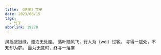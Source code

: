 ```yaml
---
title: 《落座》竹子
date: 2023/08/15
tags:
  - 竹子
abbrlink: 19278
---
```

风摇坚挺绿，漂泊无处座。
落叶随风飞，行人为（wèi）过客。
寻得一胧处，不知却为梦。
最为无意时，终寻一落座
